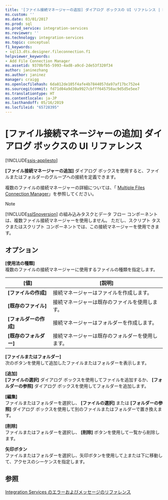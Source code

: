 ```yaml
---
title: '[ファイル接続マネージャーの追加] ダイアログ ボックスの UI リファレンス | Microsoft Docs'
ms.custom: ''
ms.date: 03/01/2017
ms.prod: sql
ms.prod_service: integration-services
ms.reviewer: ''
ms.technology: integration-services
ms.topic: conceptual
f1_keywords:
- sql13.dts.designer.fileconnection.f1
helpviewer_keywords:
- Add File Connection Manager
ms.assetid: 9370bfb5-5993-4ad8-a9cd-2de53f320f34
author: janinezhang
ms.author: janinez
manager: craigg
ms.openlocfilehash: 6da812de105f4afe4b7844057da97af17bc752e4
ms.sourcegitcommit: fd71d04a9d30a9927cbfff645750ac9d5d5e5ee7
ms.translationtype: HT
ms.contentlocale: ja-JP
ms.lasthandoff: 05/16/2019
ms.locfileid: "65728395"
---
```

# <a name="add-file-connection-manager-dialog-box-ui-reference"></a>[ファイル接続マネージャーの追加] ダイアログ ボックスの UI リファレンス

[!INCLUDE[ssis-appliesto](../../includes/ssis-appliesto-ssvrpluslinux-asdb-asdw-xxx.md)]


  **[ファイル接続マネージャーの追加]** ダイアログ ボックスを使用すると、ファイルまたはフォルダーのグループへの接続を定義できます。  
  
 複数のファイルの接続マネージャーの詳細については、「 [Multiple Files Connection Manager](../../integration-services/connection-manager/multiple-files-connection-manager.md)」を参照してください。  
  
> [!NOTE]  
>  [!INCLUDE[ssISnoversion](../../includes/ssisnoversion-md.md)] の組み込みタスクとデータ フロー コンポーネントは、複数ファイル接続マネージャーを使用しません。 ただし、スクリプト タスクまたはスクリプト コンポーネントでは、この接続マネージャーを使用できます。  
  
## <a name="options"></a>オプション  
 **[使用法の種類]**  
 複数のファイルの接続マネージャーに使用するファイルの種類を指定します。  
  
|[値]|[説明]|  
|-----------|-----------------|  
|**[ファイルの作成]**|接続マネージャーはファイルを作成します。|  
|**[既存のファイル]**|接続マネージャーは既存のファイルを使用します。|  
|**[フォルダーの作成]**|接続マネージャーはフォルダーを作成します。|  
|**[既存のフォルダー]**|接続マネージャーは既存のフォルダーを使用します。|  
  
 **[ファイルまたはフォルダー]**  
 次のボタンを使用して追加したファイルまたはフォルダーを表示します。  
  
 **[追加]**  
 **[ファイルの選択]** ダイアログ ボックスを使用してファイルを追加するか、 **[フォルダーの参照]** ダイアログ ボックスを使用してフォルダーを追加します。  
  
 **[編集]**  
 ファイルまたはフォルダーを選択し、 **[ファイルの選択]** または **[フォルダーの参照]** ダイアログ ボックスを使用して別のファイルまたはフォルダーで置き換えます。  
  
 **[削除]**  
 ファイルまたはフォルダーを選択し、 **[削除]** ボタンを使用して一覧から削除します。  
  
 **矢印ボタン**  
 ファイルまたはフォルダーを選択し、矢印ボタンを使用して上または下に移動して、アクセスのシーケンスを指定します。  
  
## <a name="see-also"></a>参照  
 [Integration Services のエラーおよびメッセージのリファレンス](../../integration-services/integration-services-error-and-message-reference.md)  
  
  
